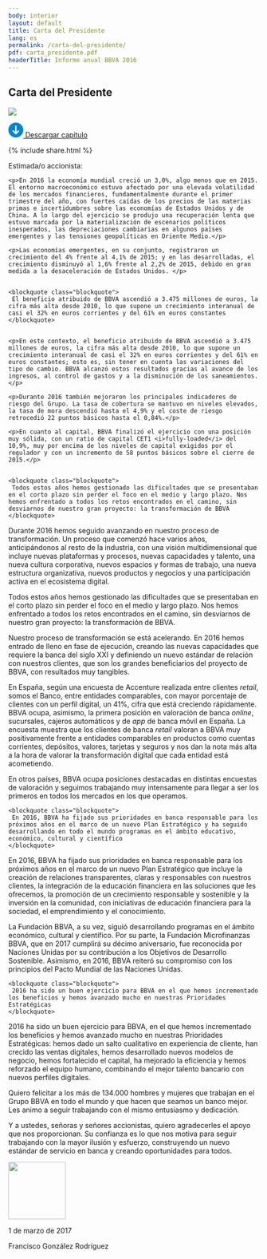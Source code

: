 ```yaml
---
body: interior
layout: default
title: Carta del Presidente
lang: es
permalink: /carta-del-presidente/
pdf: carta_presidente.pdf
headerTitle: Informe anual BBVA 2016
---
```


<section class="principal">
  <div class="container container--small" data-header-control>
    <h1 class="tit-letter">Carta del Presidente</h1>
  </div>
  <div class="letter-image">
    <img src="{{site.baseurl}}/images/bg-francisco.png" />
  </div>
</section>

<section class="section-option">
  <div class="container container--small u-flex u-space-between">
    <p class="download-option">
      <a href="{{site.baseurl}}/downloads/{{ page.pdf }}" target="_blank">
        <svg width="30px" height="30px" viewBox="-7 -1741 30 30" version="1.1" xmlns="http://www.w3.org/2000/svg" xmlns:xlink="http://www.w3.org/1999/xlink">
          <path d="M8,-1741 C-0.318181818,-1741 -7,-1734.31818 -7,-1726 C-7,-1717.68182 -0.318181818,-1711 8,-1711 C16.3181818,-1711 23,-1717.68182 23,-1726 C23,-1734.31818 16.3181818,-1741 8,-1741 Z M14.6136364,-1723.47727 L8.47727273,-1717.34091 C8.34090909,-1717.20455 8.13636364,-1717.13636 8,-1717.13636 C7.79545455,-1717.13636 7.65909091,-1717.20455 7.52272727,-1717.34091 L1.38636364,-1723.47727 C1.25,-1723.61364 1.18181818,-1723.75 1.18181818,-1723.95455 C1.18181818,-1724.15909 1.25,-1724.29545 1.38636364,-1724.43182 L2.34090909,-1725.38636 C2.61363636,-1725.65909 3.02272727,-1725.65909 3.29545455,-1725.38636 L6.02272727,-1722.65909 C6.22727273,-1722.45455 6.63636364,-1722.59091 6.63636364,-1722.93182 L6.63636364,-1734.18182 C6.63636364,-1734.59091 6.90909091,-1734.86364 7.31818182,-1734.86364 L8.68181818,-1734.86364 C9.09090909,-1734.86364 9.36363636,-1734.59091 9.36363636,-1734.18182 L9.36363636,-1722.86364 C9.36363636,-1722.59091 9.70454545,-1722.38636 9.97727273,-1722.59091 L12.7045455,-1725.31818 C12.9772727,-1725.59091 13.3863636,-1725.59091 13.6590909,-1725.31818 L14.6136364,-1724.36364 C14.75,-1724.22727 14.8181818,-1724.09091 14.8181818,-1723.88636 C14.8181818,-1723.75 14.75,-1723.61364 14.6136364,-1723.47727 Z" id="Shape" stroke="none" fill="#0085D3" fill-rule="evenodd"></path>
        </svg>
        Descargar capítulo
      </a>
    </p>
    {% include share.html %}


  </div>
</section>

<section class="section section--small">
  <div class="container container--small letter-txt">
    <p>Estimada/o accionista:</p>

    <p>En 2016 la economía mundial creció un 3,0%, algo menos que en 2015. El entorno macroeconómico estuvo afectado por una elevada volatilidad de los mercados financieros, fundamentalmente durante el primer trimestre del año, con fuertes caídas de los precios de las materias primas e incertidumbres sobre las economías de Estados Unidos y de China. A lo largo del ejercicio se produjo una recuperación lenta que estuvo marcada por la materialización de escenarios políticos inesperados, las depreciaciones cambiarias en algunos países emergentes y las tensiones geopolíticas en Oriente Medio.</p>

    <p>Las economías emergentes, en su conjunto, registraron un crecimiento del 4% frente al 4,1% de 2015; y en las desarrolladas, el crecimiento disminuyó al 1,6% frente al 2,2% de 2015, debido en gran medida a la desaceleración de Estados Unidos. </p>


    <blockquote class="blockquote">
     El beneficio atribuido de BBVA ascendió a 3.475 millones de euros, la cifra más alta desde 2010, lo que supone un crecimiento interanual de casi el 32% en euros corrientes y del 61% en euros constantes
    </blockquote>


    <p>En este contexto, el beneficio atribuido de BBVA ascendió a 3.475 millones de euros, la cifra más alta desde 2010, lo que supone un crecimiento interanual de casi el 32% en euros corrientes y del 61% en euros constantes; esto es, sin tener en cuenta las variaciones del tipo de cambio. BBVA alcanzó estos resultados gracias al avance de los ingresos, al control de gastos y a la disminución de los saneamientos.</p>

    <p>Durante 2016 también mejoraron los principales indicadores de riesgo del Grupo. La tasa de cobertura se mantuvo en niveles elevados, la tasa de mora descendió hasta el 4,9% y el coste de riesgo retrocedió 22 puntos básicos hasta el 0,84%.</p>

    <p>En cuanto al capital, BBVA finalizó el ejercicio con una posición muy sólida, con un ratio de capital CET1 <i>fully-loaded</i> del 10,9%, muy por encima de los niveles de capital exigidos por el regulador y con un incremento de 58 puntos básicos sobre el cierre de 2015.</p>


    <blockquote class="blockquote">
     Todos estos años hemos gestionado las dificultades que se presentaban en el corto plazo sin perder el foco en el medio y largo plazo. Nos hemos enfrentado a todos los retos encontrados en el camino, sin desviarnos de nuestro gran proyecto: la transformación de BBVA
    </blockquote>



<p>Durante 2016 hemos seguido avanzando en nuestro proceso de transformación. Un proceso que comenzó hace varios años, anticipándonos al resto de la industria, con una visión multidimensional que incluye nuevas plataformas y procesos, nuevas capacidades y talento, una nueva cultura corporativa, nuevos espacios y formas de trabajo, una nueva estructura organizativa, nuevos productos y negocios y una participación activa en el ecosistema digital. 
</p>
<p>Todos estos años hemos gestionado las dificultades que se presentaban en el corto plazo sin perder el foco en el medio y largo plazo. Nos hemos enfrentado a todos los retos encontrados en el camino, sin desviarnos de nuestro gran proyecto: la transformación de BBVA. 
</p>
<p>Nuestro proceso de transformación se está acelerando. En 2016 hemos entrado de lleno en fase de ejecución, creando las nuevas capacidades que requiere la banca del siglo XXI y definiendo un nuevo estándar de relación con nuestros clientes, que son los grandes beneficiarios del proyecto de BBVA, con resultados muy tangibles.
</p>
<p>En España, según una encuesta de Accenture realizada entre clientes <i>retail</i>, somos el Banco, entre entidades comparables, con mayor porcentaje de clientes con un perfil digital, un 41%, cifra que está creciendo rápidamente. BBVA ocupa, asimismo, la primera posición en valoración de banca <i>online</i>, sucursales, cajeros automáticos y de <i>app</i> de banca móvil en España. La encuesta muestra que los clientes de banca <i>retail</i> valoran a BBVA muy positivamente frente a entidades comparables en productos como cuentas corrientes, depósitos, valores, tarjetas y seguros y nos dan la nota más alta a la hora de valorar la transformación digital que cada entidad está acometiendo.
 </p> 
<p>En otros países, BBVA ocupa posiciones destacadas en distintas encuestas de valoración y seguimos trabajando muy intensamente para llegar a ser los primeros en todos los mercados en los que operamos.
</p>

    <blockquote class="blockquote">
     En 2016, BBVA ha fijado sus prioridades en banca responsable para los próximos años en el marco de un nuevo Plan Estratégico y ha seguido desarrollando en todo el mundo programas en el ámbito educativo, económico, cultural y científico
    </blockquote>

<p>En 2016, BBVA ha fijado sus prioridades en banca responsable para los próximos años en el marco de un nuevo Plan Estratégico que incluye la creación de relaciones transparentes, claras y responsables con nuestros clientes, la integración de la educación financiera en las soluciones que les ofrecemos, la promoción de un crecimiento responsable y sostenible y la inversión en la comunidad, con iniciativas de educación financiera para la sociedad, el emprendimiento y el conocimiento.</p>

<p>La Fundación BBVA, a su vez, siguió desarrollando programas en el ámbito económico, cultural y científico. Por su parte, la Fundación Microfinanzas BBVA, que en 2017 cumplirá su décimo aniversario, fue reconocida por Naciones Unidas por su contribución a los Objetivos de Desarrollo Sostenible. Asimismo, en 2016, BBVA reiteró su compromiso con los principios del Pacto Mundial de las Naciones Unidas.
</p>

    <blockquote class="blockquote">
     2016 ha sido un buen ejercicio para BBVA en el que hemos incrementado los beneficios y hemos avanzado mucho en nuestras Prioridades Estratégicas
    </blockquote>

<p>2016 ha sido un buen ejercicio para BBVA, en el que hemos incrementado los beneficios y hemos avanzado mucho en nuestras Prioridades Estratégicas: hemos dado un salto cualitativo en experiencia de cliente, han crecido las ventas digitales, hemos desarrollado nuevos modelos de negocio, hemos fortalecido el capital, ha mejorado la eficiencia y hemos reforzado el equipo humano, combinando el mejor talento bancario con nuevos perfiles digitales.
</p>
<p>Quiero felicitar a los más de 134.000 hombres y mujeres que trabajan en el Grupo BBVA en todo el mundo y que hacen que seamos un banco mejor. Les animo a seguir trabajando con el mismo entusiasmo y dedicación.
</p>
<p>Y a ustedes, señoras y señores accionistas, quiero agradecerles el apoyo que nos proporcionan. Su confianza es lo que nos motiva para seguir trabajando con la mayor ilusión y esfuerzo, construyendo un nuevo estándar de servicio en banca y creando oportunidades para todos.
</p>
    <div class="letter-sign">
      <img src="{{site.baseurl}}/images/sign.png" width="115"/>
      <p class="letter-signDate">1 de marzo de 2017</p>
      <p class="letter-signAuthor">Francisco González Rodríguez</p>
    </div>
  </div>
</section>







